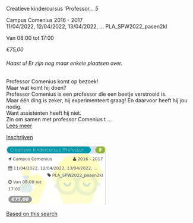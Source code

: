 Creatieve kindercursus 'Professor... *5*

Campus Comenius 2016 - 2017  
11/04/2022, 12/04/2022, 13/04/2022, ... PLA\_SPW2022\_pasen2kl  

Van 08:00 tot 17:00

*€75,00*

  

###### *Haast u! Er zijn nog maar enkele plaatsen over.*

  

Professor Comenius komt op bezoek!  
Maar wat komt hij doen?  
Professor Comenius is een professor die een beetje verstrooid is.  
Maar één ding is zeker, hij experimenteert graag! En daarvoor heeft hij jou nodig.  
Want assistenten heeft hij niet.  
Zin om samen met professor Comenius t  ...  
[Lees meer](https://tickets.vgc.be/activity/subscribe/PLA_SPW2022_pasen2kl)

[Inschrijven](https://tickets.vgc.be/activity/subscribe/PLA_SPW2022_pasen2kl)

![](68085.png)

[Based on this search](https://tickets.vgc.be/activity/index?&vrijeplaatsen=1&Age%5B%5D=3%2C5&entity=286)